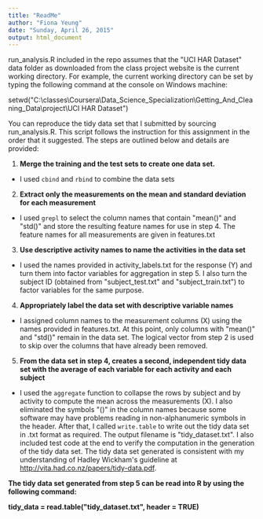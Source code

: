 ```yaml
---
title: "ReadMe"
author: "Fiona Yeung"
date: "Sunday, April 26, 2015"
output: html_document
---
```


run_analysis.R included in the repo assumes that the "UCI HAR Dataset" data folder as downloaded from the class project website is the current working directory. For example, the current working directory can be set by typing the following command at the console on Windows machine:

setwd("C:\\classes\\Coursera\\Data_Science_Specialization\\Getting_And_Cleaning_Data\\project\\UCI HAR Dataset")

You can reproduce the tidy data set that I submitted by sourcing run_analysis.R. This script follows the instruction for this assignment in the order that it suggested. The steps are outlined below and details are provided:

1. **Merge the training and the test sets to create one data set.**  
* I used `cbind` and `rbind` to combine the data sets

2. **Extract only the measurements on the mean and standard deviation for each measurement**
* I used `grepl` to select the column names that contain "mean()" and "std()" and store the resulting feature names for use in step 4. The feature names for all measurements are given in features.txt

3. **Use descriptive activity names to name the activities in the data set** 
* I used the names provided in activity_labels.txt for the response (Y) and turn them into factor variables for aggregation in step 5. I also turn the subject ID (obtained from "subject_test.txt" and "subject_train.txt") to factor variables for the same purpose.

4. **Appropriately label the data set with descriptive variable names**
* I assigned column names to the measurement columns (X) using the names provided in features.txt. At this point, only columns with "mean()" and "std()" remain in the data set. The logical vector from step 2 is used to skip over the columns that have already been removed.

5. **From the data set in step 4, creates a second, independent tidy data set with the average of each variable for each activity and each subject**
* I used the `aggregate` function to collapse the rows by subject and by activity to compute the mean across the measurements (X). I also eliminated the symbols "()" in the column names because some software may have problems reading in non-alphanumeric symbols in the header. After that, I called `write.table` to write out the tidy data set in .txt format as required. The output filename is "tidy_dataset.txt". I also included test code at the end to verify the computation in the generation of the tidy data set. The tidy data set generated is consistent with my understanding of Hadley Wickham's guideline at http://vita.had.co.nz/papers/tidy-data.pdf.

**The tidy data set generated from step 5 can be read into R by using the following command:**

**tidy_data = read.table("tidy_dataset.txt", header = TRUE)**